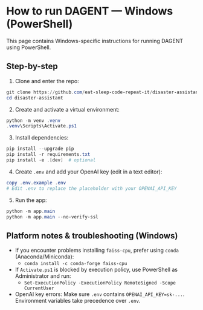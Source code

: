 # How to run DAGENT — Windows (PowerShell)

This page contains Windows-specific instructions for running DAGENT using PowerShell.

## Step-by-step

1. Clone and enter the repo:

```powershell
git clone https://github.com/eat-sleep-code-repeat-it/disaster-assistant.git
cd disaster-assistant
```

2. Create and activate a virtual environment:

```powershell
python -m venv .venv
.venv\Scripts\Activate.ps1
```

3. Install dependencies:

```powershell
pip install --upgrade pip
pip install -r requirements.txt
pip install -e .[dev]  # optional
```

4. Create `.env` and add your OpenAI key (edit in a text editor):

```powershell
copy .env.example .env
# Edit .env to replace the placeholder with your OPENAI_API_KEY
```

5. Run the app:

```powershell
python -m app.main
python -m app.main --no-verify-ssl
```

## Platform notes & troubleshooting (Windows)

- If you encounter problems installing `faiss-cpu`, prefer using `conda` (Anaconda/Miniconda):
  - `conda install -c conda-forge faiss-cpu`
- If `Activate.ps1` is blocked by execution policy, use PowerShell as Administrator and run:
  - `Set-ExecutionPolicy -ExecutionPolicy RemoteSigned -Scope CurrentUser`
- OpenAI key errors: Make sure `.env` contains `OPENAI_API_KEY=sk-...`. Environment variables take precedence over `.env`.
